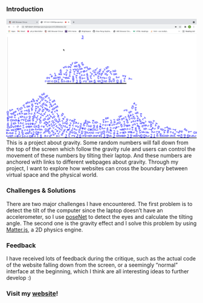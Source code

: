 ### Introduction
![Gravity](gravity.png)
This is a project about gravity. Some random numbers will fall down from the top of the screen which follow the gravity rule and users can control the movement of these numbers by tilting their laptop. And these numbers are anchored with links to different webpages about gravity. Through my project, I want to explore how  websites can cross the boundary between virtual space and the physical world.

### Challenges & Solutions

There are two major challenges I have encountered. The first problem is to detect the tilt of the computer since the laptop doesn’t have an accelerometer, so I use [poseNet](https://ml5js.org/) to detect the eyes and calculate the tilting angle. The second one is the gravity effect and I solve this problem by using [Matter.js](https://brm.io/matter-js/), a 2D physics engine.

### Feedback
I have received lots of feedback during the critique, such as the actual code of the website falling down from the screen, or a seemingly “normal” interface at the beginning, which I think are all interesting ideas to further develop :)

### Visit my [website](https://xiao-peng-sophie.github.io/abc-student-repo/projects/projectA+MatterJS/index.html)!
